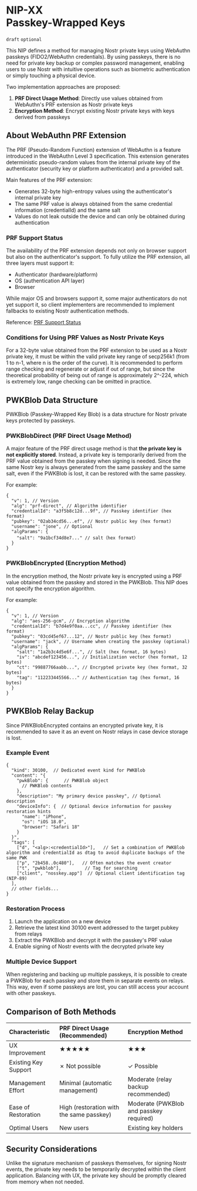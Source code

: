 NIP-XX  
Passkey-Wrapped Keys
==========================

`draft` `optional`

This NIP defines a method for managing Nostr private keys using WebAuthn passkeys (FIDO2/WebAuthn credentials). By using passkeys, there is no need for private key backup or complex password management, enabling users to use Nostr with intuitive operations such as biometric authentication or simply touching a physical device.

Two implementation approaches are proposed:

1. **PRF Direct Usage Method**: Directly use values obtained from WebAuthn's PRF extension as Nostr private keys
2. **Encryption Method**: Encrypt existing Nostr private keys with keys derived from passkeys

## About WebAuthn PRF Extension

The PRF (Pseudo-Random Function) extension of WebAuthn is a feature introduced in the WebAuthn Level 3 specification. This extension generates deterministic pseudo-random values from the internal private key of the authenticator (security key or platform authenticator) and a provided salt.

Main features of the PRF extension:
- Generates 32-byte high-entropy values using the authenticator's internal private key
- The same PRF value is always obtained from the same credential information (credentialId) and the same salt
- Values do not leak outside the device and can only be obtained during authentication

### PRF Support Status

The availability of the PRF extension depends not only on browser support but also on the authenticator's support. To fully utilize the PRF extension, all three layers must support it:

- Authenticator (hardware/platform)
- OS (authentication API layer)
- Browser

While major OS and browsers support it, some major authenticators do not yet support it, so client implementers are recommended to implement fallbacks to existing Nostr authentication methods.

Reference: [PRF Support Status](https://github.com/ocknamo/nosskey-sdk/blob/main/docs/en/prf-support-tables.en.md)

### Conditions for Using PRF Values as Nostr Private Keys

For a 32-byte value obtained from the PRF extension to be used as a Nostr private key, it must be within the valid private key range of secp256k1 (from 1 to n-1, where n is the order of the curve).
It is recommended to perform range checking and regenerate or adjust if out of range, but since the theoretical probability of being out of range is approximately 2^-224, which is extremely low, range checking can be omitted in practice.

## PWKBlob Data Structure

PWKBlob (Passkey-Wrapped Key Blob) is a data structure for Nostr private keys protected by passkeys.

### PWKBlobDirect (PRF Direct Usage Method)

A major feature of the PRF direct usage method is that **the private key is not explicitly stored**. Instead, a private key is temporarily derived from the PRF value obtained from the passkey when signing is needed. Since the same Nostr key is always generated from the same passkey and the same salt, even if the PWKBlob is lost, it can be restored with the same passkey.

For example:

```jsonc
{
  "v": 1, // Version
  "alg": "prf-direct", // Algorithm identifier
  "credentialId": "a3f5b8c12d...9f", // Passkey identifier (hex format)
  "pubkey": "02ab34cd56...ef", // Nostr public key (hex format)
  "username": "jone", // Optional
  "algParams": {
    "salt": "9a1bcf34d8e7..." // salt（hex format）
  }
}
```

### PWKBlobEncrypted (Encryption Method)

In the encryption method, the Nostr private key is encrypted using a PRF value obtained from the passkey and stored in the PWKBlob.
This NIP does not specify the encryption algorithm.

For example:

```jsonc
{
  "v": 1, // Version
  "alg": "aes-256-gcm", // Encryption algorithm
  "credentialId": "b7d4e9f0aa...cc", // Passkey identifier (hex format)
  "pubkey": "03cd45ef67...12", // Nostr public key (hex format)
  "username": "jack", // Username when creating the passkey (optional)
  "algParams": {
    "salt": "1a2b3c4d5e6f...", // Salt (hex format, 16 bytes)
    "iv": "abcdef123456...", // Initialization vector (hex format, 12 bytes)
    "ct": "99887766aabb...", // Encrypted private key (hex format, 32 bytes)
    "tag": "112233445566..." // Authentication tag (hex format, 16 bytes)
  }
}
```

## PWKBlob Relay Backup

Since PWKBlobEncrypted contains an encrypted private key, it is recommended to save it as an event on Nostr relays in case device storage is lost.

### Example Event

```jsonc
{
  "kind": 30100,  // Dedicated event kind for PWKBlob
  "content": "{
    "pwkBlob": {      // PWKBlob object
      // PWKBlob contents
    },
    "description": "My primary device passkey", // Optional description
    "deviceInfo": {  // Optional device information for passkey restoration hints
      "name": "iPhone",
      "os": "iOS 18.0",
      "browser": "Safari 18"
    }
  }",
  "tags": [
    ["d", "<alg>:<credentialId>"],   // Set a combination of PWKBlob algorithm and credentialId as dtag to avoid duplicate backups of the same PWK
    ["p", "2b458..0c480"],   // Often matches the event creator
    ["t", "pwkblob"],         // Tag for searching
    ["client", "nosskey.app"]  // Optional client identification tag (NIP-89)
  ],
  // other fields...
}
```

### Restoration Process

1. Launch the application on a new device
2. Retrieve the latest kind 30100 event addressed to the target pubkey from relays
3. Extract the PWKBlob and decrypt it with the passkey's PRF value
4. Enable signing of Nostr events with the decrypted private key

### Multiple Device Support

When registering and backing up multiple passkeys, it is possible to create a PWKBlob for each passkey and store them in separate events on relays. This way, even if some passkeys are lost, you can still access your account with other passkeys.

## Comparison of Both Methods

| Characteristic | PRF Direct Usage (Recommended) | Encryption Method |
|:---------------|:------------------------------|:------------------|
| UX Improvement | ★★★★★ | ★★★ |
| Existing Key Support | ✗ Not possible | ✓ Possible |
| Management Effort | Minimal (automatic management) | Moderate (relay backup recommended) |
| Ease of Restoration | High (restoration with the same passkey) | Moderate (PWKBlob and passkey required) |
| Optimal Users | New users | Existing key holders |

## Security Considerations

Unlike the signature mechanism of passkeys themselves, for signing Nostr events, the private key needs to be temporarily decrypted within the client application. Balancing with UX, the private key should be promptly cleared from memory when not needed.
